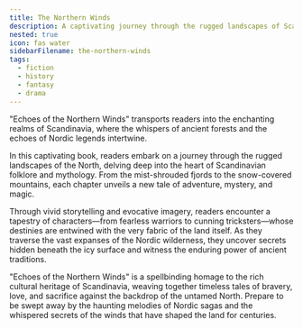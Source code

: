 ```yaml
---
title: The Northern Winds
description: A captivating journey through the rugged landscapes of Scandinavia, weaving timeless tales of bravery, love, and sacrifice against the backdrop of the untamed North.
nested: true
icon: fas water
sidebarFilename: the-northern-winds
tags:
  - fiction
  - history
  - fantasy
  - drama
---
```

"Echoes of the Northern Winds" transports readers into the enchanting realms of Scandinavia, where the whispers of ancient forests and the echoes of Nordic legends intertwine. 

In this captivating book, readers embark on a journey through the rugged landscapes of the North, delving deep into the heart of Scandinavian folklore and mythology. From the mist-shrouded fjords to the snow-covered mountains, each chapter unveils a new tale of adventure, mystery, and magic.

Through vivid storytelling and evocative imagery, readers encounter a tapestry of characters—from fearless warriors to cunning tricksters—whose destinies are entwined with the very fabric of the land itself. As they traverse the vast expanses of the Nordic wilderness, they uncover secrets hidden beneath the icy surface and witness the enduring power of ancient traditions.

"Echoes of the Northern Winds" is a spellbinding homage to the rich cultural heritage of Scandinavia, weaving together timeless tales of bravery, love, and sacrifice against the backdrop of the untamed North. Prepare to be swept away by the haunting melodies of Nordic sagas and the whispered secrets of the winds that have shaped the land for centuries.
